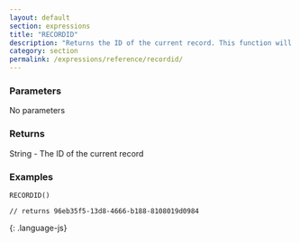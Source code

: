 ```yaml
---
layout: default
section: expressions
title: "RECORDID"
description: "Returns the ID of the current record. This function will always return the top level record ID even when used inside a repeatable. To get the repeatable item ID, use the REPEATABLEID function."
category: section
permalink: /expressions/reference/recordid/
---
```


### Parameters

No parameters

### Returns

String - The ID of the current record

### Examples

~~~
RECORDID()

// returns 96eb35f5-13d8-4666-b188-8108019d0984
~~~
{: .language-js}